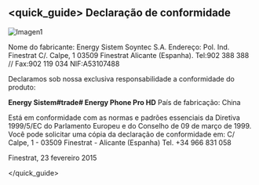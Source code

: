 ## <quick_guide> Declaração de conformidade

![Imagen1](http://static.energysistem.com/images/manuals/42258/54994043de633.jpg)

Nome do fabricante:
Energy Sistem Soyntec S.A.
Endereço: Pol. Ind. Finestrat C/. Calpe, 1
03509 Finestrat Alicante (Espanha).
Tel:902 388 388 // Fax:902 119 034
NIF:A53107488

Declaramos sob nossa exclusiva responsabilidade a conformidade do produto:

**Energy Sistem#trade# Energy Phone Pro HD**
País de fabricação: China

Está em conformidade com as normas e padrões essenciais da Diretiva 1999/5/EC do Parlamento Europeu e do Conselho de 09 de março de 1999.
Você pode solicitar uma cópia da declaração de conformidade em: C/ Calpe, 1 - 03509 Finestrat - Alicante (Espanha) Tel. +34 966 831 058

Finestrat, 23 fevereiro 2015

</quick_guide>

